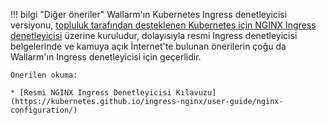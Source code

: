 !!! bilgi "Diğer öneriler"
    Wallarm'ın Kubernetes Ingress denetleyicisi versiyonu, [topluluk tarafından desteklenen Kubernetes için NGINX Ingress denetleyicisi](https://github.com/kubernetes/ingress-nginx) üzerine kuruludur, dolayısıyla resmi Ingress denetleyicisi belgelerinde ve kamuya açık İnternet'te bulunan önerilerin çoğu da Wallarm'ın Ingress denetleyicisi için geçerlidir.

    Önerilen okuma:
    
    * [Resmi NGINX Ingress Denetleyicisi Kılavuzu](https://kubernetes.github.io/ingress-nginx/user-guide/nginx-configuration/)